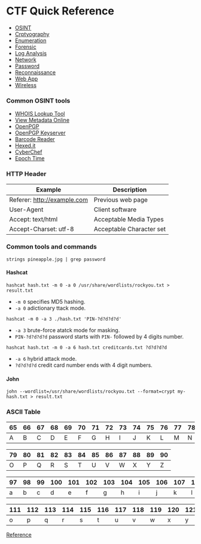 # CTF Quick Reference


* [OSINT](https://github.com/tRumiBe/CTF-Reference/blob/main/OSINT.md)
* [Crptyography](https://github.com/tRumiBe/CTF-Reference/blob/main/cryptography.md)
* [Enumeration](https://github.com/tRumiBe/CTF-Reference/blob/main/enumeration.md)
* [Forensic](https://github.com/tRumiBe/CTF-Reference/blob/main/forensics.md)
* [Log Analysis](https://github.com/tRumiBe/CTF-Reference/blob/main/log-analysis.md)
* [Network](https://github.com/tRumiBe/CTF-Reference/blob/main/network.md)
* [Password](https://github.com/tRumiBe/CTF-Reference/blob/main/password.md)
* [Reconnaissance](https://github.com/tRumiBe/CTF-Reference/blob/main/scanning.md)
* [Web App](https://github.com/tRumiBe/CTF-Reference/blob/main/webapp.md)
* [Wireless](https://github.com/tRumiBe/CTF-Reference/blob/main/wireless.md)


### Common OSINT tools

* [WHOIS Lookup Tool](https://lookup.icann.org/en)
* [View Metadata Online](https://www.metadata2go.com/view-metadata)
* [OpenPGP](https://keys.openpgp.org/)
* [OpenPGP Keyserver](https://keyserver.ubuntu.com/)
* [Barcode Reader](https://online-barcode-reader.inliteresearch.com/)
* [Hexed.it](https://hexed.it/?hl=en)
* [CyberChef](https://gchq.github.io/CyberChef/)
* [Epoch Time](https://www.epochconverter.com/seconds-days-since-y0)

### HTTP Header

| Example |Description |
|--|--|
| Referer: http://example.com | Previous web page|
| User-Agent | Client software |
| Accept: text/html | Acceptable Media Types |
| Accept-Charset: utf-8 | Acceptable Character set |


### Common tools and commands

```
strings pineapple.jpg | grep password
```

#### Hashcat

```
hashcat hash.txt -m 0 -a 0 /usr/share/wordlists/rockyou.txt > result.txt
```

- `-m 0` specifies MD5 hashing.
- `-a 0` adictionary ttack mode. 

```
hashcat -m 0 -a 3 ./hash.txt 'PIN-?d?d?d?d'
```

- `-a 3` brute-force atatck mode for masking.
- `PIN-?d?d?d?d` password starts with `PIN-` followed by 4 digits number. 

```
hashcat hash.txt -m 0 -a 6 hash.txt creditcards.txt ?d?d?d?d
```

- `-a 6` hybrid attack mode.
- `?d?d?d?d` credit card number ends with 4 digit numbers. 

#### John

 ```
 john --wordlist=/usr/share/wordlists/rockyou.txt --format=crypt my-hash.txt > result.txt
 ```


### ASCII Table
|65|66|67|68|69|70|71|72|73|74|75|76|77|78|
|--|--|--|--|--|--|--|--|--|--|--|--|--|--|
|A|B|C|D|E|F|G|H|I|J|K|L|M|N|

|79|80|81|82|83|84|85|86|87|88|89|90|
|--|--|--|--|--|--|--|--|--|--|--|--|
|O|P|Q|R|S|T|U|V|W|X|Y|Z|

|97|98|99|100|101|102|103|104|105|106|107|108|109|
|--|--|--|--|--|--|--|--|--|--|--|--|--|
|a|b|c|d|e|f|g|h|i|j|k|l|m|n|

|111|112|113|114|115|116|117|118|119|120|121|122|
|--|--|--|--|--|--|--|--|--|--|--|--|
|o|p|q|r|s|t|u|v|w|x|y|z|

[Reference](https://www.cs.cmu.edu/~pattis/15-1XX/common/handouts/ascii.html)